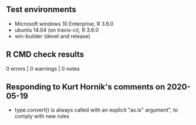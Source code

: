 ## Test environments
* Microsoft windows 10 Enterprise, R 3.6.0
* ubuntu 14.04 (on travis-ci), R 3.6.0
* win-builder (devel and release)

## R CMD check results

0 errors | 0 warnings | 0 notes

## Responding to Kurt Hornik's comments on 2020-05-19

* type.convert() is always called with an explicit "as.is" argument", to comply with new rules

